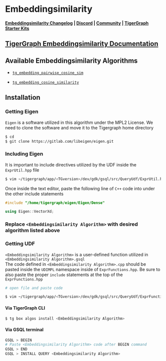
# Embeddingsimilarity

#### [Embeddingsimilarity Changelog](https://github.com/tigergraph/gsql-graph-algorithms/blob/master/algorithms/GraphML/Embeddings/EmbeddingSimilarity/CHANGELOG.md) | [Discord](https://discord.gg/vFbmPyvJJN) | [Community](https://community.tigergraph.com) | [TigerGraph Starter Kits](https://github.com/zrougamed/TigerGraph-Starter-Kits-Parser)

## [TigerGraph Embeddingsimilarity Documentation](https://docs.tigergraph.com/graph-algorithm-library/)

## Available Embeddingsimilarity Algorithms 

* [`tg_embedding_pairwise_cosine_sim`](https://github.com/tigergraph/gsql-graph-algorithms/blob/master/algorithms/GraphML/Embeddings/EmbeddingSimilarity/tg_embedding_pairwise_cosine_sim.gsql)

* [`tg_embedding_cosine_similarity`](https://github.com/tigergraph/gsql-graph-algorithms/blob/master/algorithms/GraphML/Embeddings/EmbeddingSimilarity/tg_embedding_cosine_similarity.gsql)

## Installation 

### Getting Eigen
`Eigen` is a software utilized in this algorithm under the MPL2 License. We need to clone the software and move it to the Tigergraph home directory
```bash
$ cd
$ git clone https://gitlab.com/libeigen/eigen.git
```

### Including Eigen
It is important to include directives utilized by the UDF inside the `ExprUtil.hpp` file
```bash
$ vim ~/tigergraph/app/<TGversion>/dev/gdk/gsql/src/QueryUdf/ExprUtil.hpp
```
Once inside the text editor, paste the following line of `C++` code into under the other include statements 
```c++
#include "/home/tigergraph/eigen/Eigen/Dense"

using Eigen::VectorXd;
```

### Replace `<Embeddingsimilarity Algorithm>` with desired algorithm listed above 

### Getting UDF
`<Embeddingsimilarity Algorithm>` is a user-defined function utilized in `<Embeddingsimilarity Algorithm>.gsql` \
The code defined in `<Embeddingsimilarity Algorithm>.cpp` should be pasted inside the `UDIMPL` namespace inside of `ExprFunctions.hpp`. Be sure to also paste the proper `include` statements at the top of the `ExprFunctions.hpp`
```bash
# open file and paste code

$ vim ~/tigergraph/app/<TGversion>/dev/gdk/gsql/src/QueryUdf/ExprFunctions.hpp
```

#### Via TigerGraph CLI

```bash
$ tg box algos install <Embeddingsimilarity Algorithm>
```

#### Via GSQL terminal

```bash
GSQL > BEGIN
# Paste <Embeddingsimilarity Algorithm> code after BEGIN command
GSQL > END 
GSQL > INSTALL QUERY <Embeddingsimilarity Algorithm>
```
